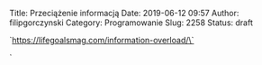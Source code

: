 Title: Przeciążenie informacją
Date: 2019-06-12 09:57
Author: filipgorczynski
Category: Programowanie
Slug: 2258
Status: draft

\`https://lifegoalsmag.com/information-overload/\`

\`
